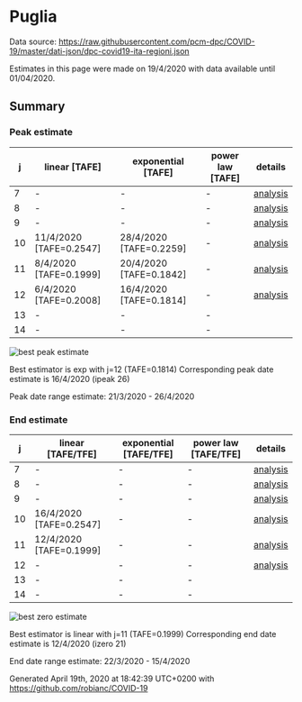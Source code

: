 # Puglia


Data source: https://raw.githubusercontent.com/pcm-dpc/COVID-19/master/dati-json/dpc-covid19-ita-regioni.json

Estimates in this page were made on 19/4/2020 with data available until 01/04/2020.


## Summary 

### Peak estimate 
|j|linear [TAFE]|exponential [TAFE]|power law [TAFE]|details|
|---|----|-----------|---------|-------|
|7|-|-|-|[analysis](COVID-19_puglia_j7_2020-04-01.md)|
|8|-|-|-|[analysis](COVID-19_puglia_j8_2020-04-01.md)|
|9|-|-|-|[analysis](COVID-19_puglia_j9_2020-04-01.md)|
|10|11/4/2020 [TAFE=0.2547]|28/4/2020 [TAFE=0.2259]|-|[analysis](COVID-19_puglia_j10_2020-04-01.md)|
|11|8/4/2020 [TAFE=0.1999]|20/4/2020 [TAFE=0.1842]|-|[analysis](COVID-19_puglia_j11_2020-04-01.md)|
|12|6/4/2020 [TAFE=0.2008]|16/4/2020 [TAFE=0.1814]|-|[analysis](COVID-19_puglia_j12_2020-04-01.md)|
|13|-|-|-||
|14|-|-|-||

![best peak estimate](COVID-19_puglia_j12_2020-04-01.png)

Best estimator is exp with j=12 (TAFE=0.1814)
Corresponding peak date estimate is 16/4/2020 (ipeak 26)


Peak date range estimate: 21/3/2020 - 26/4/2020

### End estimate 
|j|linear [TAFE/TFE]|exponential [TAFE/TFE]|power law [TAFE/TFE]|details|
|---|----|-----------|---------|-------|
|7|-|-|-|[analysis](COVID-19_puglia_j7_2020-04-01.md)|
|8|-|-|-|[analysis](COVID-19_puglia_j8_2020-04-01.md)|
|9|-|-|-|[analysis](COVID-19_puglia_j9_2020-04-01.md)|
|10|16/4/2020 [TAFE=0.2547]|-|-|[analysis](COVID-19_puglia_j10_2020-04-01.md)|
|11|12/4/2020 [TAFE=0.1999]|-|-|[analysis](COVID-19_puglia_j11_2020-04-01.md)|
|12|-|-|-|[analysis](COVID-19_puglia_j12_2020-04-01.md)|
|13|-|-|-||
|14|-|-|-||

![best zero estimate](COVID-19_puglia_j11_2020-04-01.png)

Best estimator is linear with j=11 (TAFE=0.1999)
Corresponding end date estimate is 12/4/2020 (izero 21)


End date range estimate: 22/3/2020 - 15/4/2020

Generated April 19th, 2020 at 18:42:39 UTC+0200 with https://github.com/robianc/COVID-19
